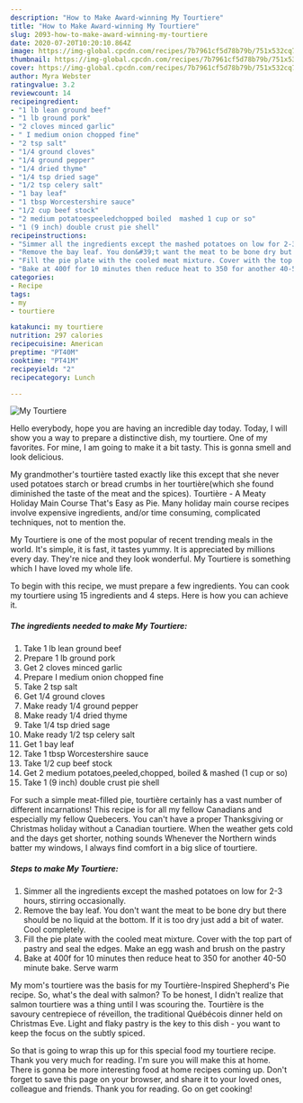 ```yaml
---
description: "How to Make Award-winning My Tourtiere"
title: "How to Make Award-winning My Tourtiere"
slug: 2093-how-to-make-award-winning-my-tourtiere
date: 2020-07-20T10:20:10.864Z
image: https://img-global.cpcdn.com/recipes/7b7961cf5d78b79b/751x532cq70/my-tourtiere-recipe-main-photo.jpg
thumbnail: https://img-global.cpcdn.com/recipes/7b7961cf5d78b79b/751x532cq70/my-tourtiere-recipe-main-photo.jpg
cover: https://img-global.cpcdn.com/recipes/7b7961cf5d78b79b/751x532cq70/my-tourtiere-recipe-main-photo.jpg
author: Myra Webster
ratingvalue: 3.2
reviewcount: 14
recipeingredient:
- "1 lb lean ground beef"
- "1 lb ground pork"
- "2 cloves minced garlic"
- " I medium onion chopped fine"
- "2 tsp salt"
- "1/4 ground cloves"
- "1/4 ground pepper"
- "1/4 dried thyme"
- "1/4 tsp dried sage"
- "1/2 tsp celery salt"
- "1 bay leaf"
- "1 tbsp Worcestershire sauce"
- "1/2 cup beef stock"
- "2 medium potatoespeeledchopped boiled  mashed 1 cup or so"
- "1 (9 inch) double crust pie shell"
recipeinstructions:
- "Simmer all the ingredients except the mashed potatoes on low for 2-3 hours, stirring occasionally."
- "Remove the bay leaf. You don&#39;t want the meat to be bone dry but there should be no liquid at the bottom. If it is too dry just add a bit of water. Cool completely."
- "Fill the pie plate with the cooled meat mixture. Cover with the top part of pastry and seal the edges. Make an egg wash and brush on the pastry"
- "Bake at 400f for 10 minutes then reduce heat to 350 for another 40-50 minute bake. Serve warm"
categories:
- Recipe
tags:
- my
- tourtiere

katakunci: my tourtiere 
nutrition: 297 calories
recipecuisine: American
preptime: "PT40M"
cooktime: "PT41M"
recipeyield: "2"
recipecategory: Lunch

---
```



![My Tourtiere](https://img-global.cpcdn.com/recipes/7b7961cf5d78b79b/751x532cq70/my-tourtiere-recipe-main-photo.jpg)

Hello everybody, hope you are having an incredible day today. Today, I will show you a way to prepare a distinctive dish, my tourtiere. One of my favorites. For mine, I am going to make it a bit tasty. This is gonna smell and look delicious.

My grandmother&#39;s tourtière tasted exactly like this except that she never used potatoes starch or bread crumbs in her tourtière(which she found diminished the taste of the meat and the spices). Tourtière - A Meaty Holiday Main Course That&#39;s Easy as Pie. Many holiday main course recipes involve expensive ingredients, and/or time consuming, complicated techniques, not to mention the.

My Tourtiere is one of the most popular of recent trending meals in the world. It's simple, it is fast, it tastes yummy. It is appreciated by millions every day. They're nice and they look wonderful. My Tourtiere is something which I have loved my whole life.


To begin with this recipe, we must prepare a few ingredients. You can cook my tourtiere using 15 ingredients and 4 steps. Here is how you can achieve it.

<!--inarticleads1-->

##### The ingredients needed to make My Tourtiere:

1. Take 1 lb lean ground beef
1. Prepare 1 lb ground pork
1. Get 2 cloves minced garlic
1. Prepare  I medium onion chopped fine
1. Take 2 tsp salt
1. Get 1/4 ground cloves
1. Make ready 1/4 ground pepper
1. Make ready 1/4 dried thyme
1. Take 1/4 tsp dried sage
1. Make ready 1/2 tsp celery salt
1. Get 1 bay leaf
1. Take 1 tbsp Worcestershire sauce
1. Take 1/2 cup beef stock
1. Get 2 medium potatoes,peeled,chopped, boiled &amp; mashed (1 cup or so)
1. Take 1 (9 inch) double crust pie shell


For such a simple meat-filled pie, tourtière certainly has a vast number of different incarnations! This recipe is for all my fellow Canadians and especially my fellow Quebecers. You can&#39;t have a proper Thanksgiving or Christmas holiday without a Canadian tourtiere. When the weather gets cold and the days get shorter, nothing sounds Whenever the Northern winds batter my windows, I always find comfort in a big slice of tourtiere. 

<!--inarticleads2-->

##### Steps to make My Tourtiere:

1. Simmer all the ingredients except the mashed potatoes on low for 2-3 hours, stirring occasionally.
1. Remove the bay leaf. You don&#39;t want the meat to be bone dry but there should be no liquid at the bottom. If it is too dry just add a bit of water. Cool completely.
1. Fill the pie plate with the cooled meat mixture. Cover with the top part of pastry and seal the edges. Make an egg wash and brush on the pastry
1. Bake at 400f for 10 minutes then reduce heat to 350 for another 40-50 minute bake. Serve warm


My mom&#39;s tourtiere was the basis for my Tourtière-Inspired Shepherd&#39;s Pie recipe. So, what&#39;s the deal with salmon? To be honest, I didn&#39;t realize that salmon tourtiere was a thing until I was scouring the. Tourtière is the savoury centrepiece of réveillon, the traditional Québécois dinner held on Christmas Eve. Light and flaky pastry is the key to this dish - you want to keep the focus on the subtly spiced. 

So that is going to wrap this up for this special food my tourtiere recipe. Thank you very much for reading. I'm sure you will make this at home. There is gonna be more interesting food at home recipes coming up. Don't forget to save this page on your browser, and share it to your loved ones, colleague and friends. Thank you for reading. Go on get cooking!

